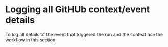 # Logging all GitHUb context/event details

To log all details of the event that triggered the run and the context use the workflow in this section.